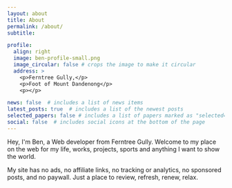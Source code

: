 ```yaml
---
layout: about
title: About
permalink: /about/
subtitle:

profile:
  align: right
  image: ben-profile-small.png
  image_circular: false # crops the image to make it circular
  address: >
    <p>Ferntree Gully,</p>
    <p>Foot of Mount Dandenong</p>
    <p></p>

news: false  # includes a list of news items
latest_posts: true  # includes a list of the newest posts
selected_papers: false # includes a list of papers marked as "selected={true}"
social: false  # includes social icons at the bottom of the page
---
```


Hey, I'm Ben, a Web developer from Ferntree Gully. Welcome to my place on the web for my life, works, projects, sports and anything I want to show the world.

My site has no ads, no affiliate links, no tracking or analytics, no sponsored posts, and no paywall. Just a place to review, refresh, renew, relax. 